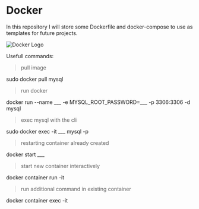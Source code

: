 # Docker

In this repository I will store some Dockerfile and docker-compose to use as templates for future projects.

![Docker Logo](https://logos-download.com/wp-content/uploads/2016/09/Docker_logo-700x588.png)

Usefull commands:

> pull image 

sudo docker pull mysql

> run docker 

docker run --name ___ -e MYSQL_ROOT_PASSWORD=___ -p 3306:3306 -d mysql

> exec mysql with the cli

sudo docker exec -it ___ mysql -p

> restarting container already created

docker start ___

> start new container interactively

docker container run -it

> run additional command in existing container

docker  container exec -it
